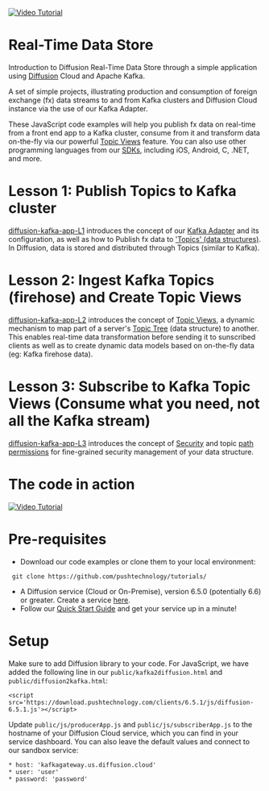 [![Video Tutorial](https://github.com/pushtechnology/tutorials/blob/master/messaging/video.png)](https://www.pushtechnology.com/blog/how-to-build-a-real-time-messaging-app-using-diffusion/)
# Real-Time Data Store

Introduction to Diffusion Real-Time Data Store through a simple application using [Diffusion](https://www.pushtechnology.com/product-overview) Cloud and Apache Kafka.

A set of simple projects, illustrating production and consumption of foreign exchange (fx) data streams to and from Kafka clusters and Diffusion Cloud instance via the use of our Kafka Adapter.

These JavaScript code examples will help you publish fx data on real-time from a front end app to a Kafka cluster, consume from it and transform data on-the-fly via our powerful [Topic Views](https://docs.pushtechnology.com/docs/6.5.2/manual/html/designguide/data/topictree/topic_views.html) feature. You can also use other programming languages from our [SDKs](https://docs.pushtechnology.com/#sdks), including iOS, Android, C, .NET, and more. 

# Lesson 1: Publish Topics to Kafka cluster
[diffusion-kafka-app-L1](https://github.com/pushtechnology/tutorials/tree/master/data-store/diffusion-kafka-app-L1) introduces the concept of our [Kafka Adapter](https://www.pushtechnology.com/wp-content/uploads/2020/08/Diffusion-Cloud-Kafka-adapter.pdf) and its configuration, as well as how to Publish fx data to ['Topics' (data structures)](https://docs.pushtechnology.com/docs/6.5.1/manual/html/introduction/overview/topics_data.html). In Diffusion, data is stored and distributed through Topics (similar to Kafka).

# Lesson 2: Ingest Kafka Topics (firehose) and Create Topic Views
[diffusion-kafka-app-L2](https://github.com/pushtechnology/tutorials/tree/master/data-store/diffusion-kafka-app-L2) introduces the concept of [Topic Views](https://docs.pushtechnology.com/docs/6.5.2/manual/html/designguide/data/topictree/topic_views.html), a dynamic mechanism to map part of a server's [Topic Tree](https://docs.pushtechnology.com/docs/6.5.2/manual/html/designguide/data/topictree/topic_tree.html) (data structure) to another. This enables real-time data transformation before sending it to sunscribed clients as well as to create dynamic data models based on on-the-fly data (eg: Kafka firehose data).

# Lesson 3: Subscribe to Kafka Topic Views (Consume what you need, not all the Kafka stream)
[diffusion-kafka-app-L3](https://github.com/pushtechnology/tutorials/tree/master/data-store/diffusion-kafka-app-L2) introduces the concept of [Security](https://docs.pushtechnology.com/docs/6.5.1/manual/html/designguide/security/c_security.html) and topic [path permissions](https://docs.pushtechnology.com/docs/6.5.2/manual/html/designguide/security/permissions_reference.html) for fine-grained security management of your data structure.

# The code in action
[![Video Tutorial](https://github.com/pushtechnology/tutorials/blob/master/messaging/diffusion-msg-app-L1/code-example.png)](https://youtu.be/tTx8q4oPx7E?t=336)

# Pre-requisites

*  Download our code examples or clone them to your local environment:
```
 git clone https://github.com/pushtechnology/tutorials/
```
* A Diffusion service (Cloud or On-Premise), version 6.5.0 (potentially 6.6) or greater. Create a service [here](https://management.ad.diffusion.cloud/).
* Follow our [Quick Start Guide](https://docs.pushtechnology.com/quickstart/#diffusion-cloud-quick-start) and get your service up in a minute!

# Setup

Make sure to add Diffusion library to your code. For JavaScript, we have added the following line in our `public/kafka2diffusion.html` and `public/diffusion2kafka.html`:
```
<script src='https://download.pushtechnology.com/clients/6.5.1/js/diffusion-6.5.1.js'></script>
```
Update `public/js/producerApp.js` and `public/js/subscriberApp.js` to the hostname of your Diffusion Cloud service, which you can find in your service dashboard.
You can also leave the default values and connect to our sandbox service:
```
* host: 'kafkagateway.us.diffusion.cloud'
* user: 'user'
* password: 'password'
```
